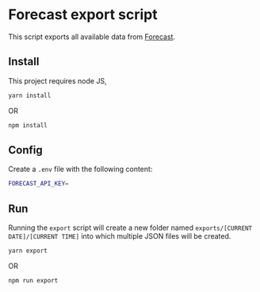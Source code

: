 # Forecast export script

This script exports all available data from [Forecast](https://forecast.it).

## Install

This project requires node JS,

```sh
yarn install
```

OR

```sh
npm install
```

## Config

Create a `.env` file with the following content:
```sh
FORECAST_API_KEY=
```

## Run

Running the `export` script will create a new folder named `exports/[CURRENT DATE]/[CURRENT TIME]` into which multiple JSON files will be created.

```sh
yarn export
```

OR

```sh
npm run export
```
